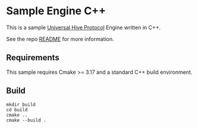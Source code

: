 # Sample Engine C++ #

This is a sample [Universal Hive Protocol](https://github.com/jonthysell/Mzinga/wiki/UniversalHiveProtocol) Engine written in C++.

See the repo [README](../../README.md) for more information.

## Requirements ##

This sample requires Cmake >= 3.17 and a standard C++ build environment.

## Build ##

```
mkdir build
cd build
cmake ..
cmake --build .
```
